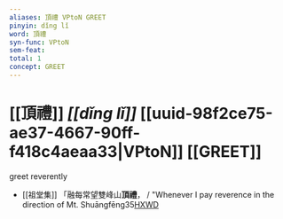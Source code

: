 ```yaml
---
aliases: 頂禮 VPtoN GREET
pinyin: dǐng lǐ
word: 頂禮
syn-func: VPtoN
sem-feat: 
total: 1
concept: GREET 
---
```

# [[頂禮]] *[[dǐng lǐ]]*  [[uuid-98f2ce75-ae37-4667-90ff-f418c4aeaa33|VPtoN]] [[GREET]]
greet reverently
 - [[祖堂集]] 「融每常望雙峰山**頂禮**， / "Whenever I pay reverence in the direction of Mt. Shuāngfēng35[HXWD](https://hxwd.org/textview.html?location=KR6q0002_Yan_003-1102a.16)
